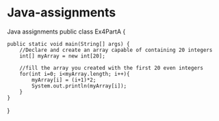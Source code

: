 # Java-assignments
Java assignments
public class Ex4PartA {

	public static void main(String[] args) {
		//Declare and create an array capable of containing 20 integers
		int[] myArray = new int[20];
		
		//fill the array you created with the first 20 even integers
		for(int i=0; i<myArray.length; i++){
			myArray[i] = (i+1)*2;
			System.out.println(myArray[i]);
		}
	}
}
